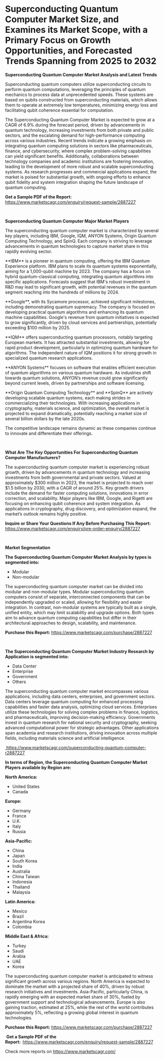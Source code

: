 <p><h1>Superconducting Quantum Computer Market Size, and Examines its Market Scope, with a Primary Focus on Growth Opportunities, and Forecasted Trends Spanning from 2025 to 2032</h1></p><p><strong>Superconducting Quantum Computer Market Analysis and Latest Trends</strong></p>
<p><p>Superconducting quantum computers utilize superconducting circuits to perform quantum computations, leveraging the principles of quantum mechanics to process data at unprecedented speeds. These systems are based on qubits constructed from superconducting materials, which allows them to operate at extremely low temperatures, minimizing energy loss and facilitating qubit coherence essential for computation.</p><p>The Superconducting Quantum Computer Market is expected to grow at a CAGR of 6.9% during the forecast period, driven by advancements in quantum technology, increasing investments from both private and public sectors, and the escalating demand for high-performance computing across various industries. Recent trends indicate a growing emphasis on integrating quantum computing solutions in sectors like pharmaceuticals, finance, and cybersecurity, where complex problem-solving capabilities can yield significant benefits. Additionally, collaborations between technology companies and academic institutions are fostering innovation, leading to the development of more robust and scalable superconducting systems. As research progresses and commercial applications expand, the market is poised for substantial growth, with ongoing efforts to enhance qubit fidelity and system integration shaping the future landscape of quantum computing.</p></p>
<p><strong>Get a Sample PDF of the Report:&nbsp;</strong> <a href="https://www.marketscagr.com/enquiry/request-sample/2887227?utm_campaign=2459&utm_medium=2&utm_source=Github&utm_content=ia&utm_term=14032025&utm_id=superconducting-quantum-computer">https://www.marketscagr.com/enquiry/request-sample/2887227</a></p>
<p>&nbsp;</p>
<p><strong>Superconducting Quantum Computer Major Market Players</strong></p>
<p><p>The superconducting quantum computer market is characterized by several key players, including IBM, Google, IQM, ANYON Systems, Origin Quantum Computing Technology, and SpinQ. Each company is striving to leverage advancements in quantum technologies to capture market share in this rapidly evolving sector.</p><p>**IBM** is a pioneer in quantum computing, offering the IBM Quantum Experience platform. IBM plans to scale its quantum systems exponentially, aiming for a 1,000-qubit machine by 2023. The company has a focus on hybrid quantum-classical computing, integrating quantum algorithms into specific applications. Forecasts suggest that IBM's robust investment in R&D may lead to significant growth, with potential revenues in the quantum segment reaching into the hundreds of millions by 2024.</p><p>**Google**, with its Sycamore processor, achieved significant milestones, including demonstrating quantum supremacy. The company is focused on developing practical quantum algorithms and enhancing its quantum machine capabilities. Google's revenue from quantum initiatives is expected to grow significantly, driven by cloud services and partnerships, potentially exceeding $100 million by 2025.</p><p>**IQM** offers superconducting quantum processors, notably targeting European markets. It has attracted substantial investments, allowing for rapid product development, particularly in optimizing quantum hardware for algorithms. The independent nature of IQM positions it for strong growth in specialized quantum research applications.</p><p>**ANYON Systems** focuses on software that enables efficient execution of quantum algorithms on various quantum hardware. As industries shift towards quantum solutions, ANYON’s revenue could grow significantly beyond current levels, driven by partnerships and software licensing.</p><p>**Origin Quantum Computing Technology** and **SpinQ** are actively developing scalable quantum systems, each making strides in commercializing their technologies. With increasing applications in cryptography, materials science, and optimization, the overall market is projected to expand dramatically, potentially reaching a market size of several billion dollars by the late 2020s. </p><p>The competitive landscape remains dynamic as these companies continue to innovate and differentiate their offerings.</p></p>
<p>&nbsp;</p>
<p><strong>What Are The Key Opportunities For Superconducting Quantum Computer Manufacturers?</strong></p>
<p><p>The superconducting quantum computer market is experiencing robust growth, driven by advancements in quantum technology and increasing investments from both governmental and private sectors. Valued at approximately $300 million in 2023, the market is projected to reach over $1.5 billion by 2030, with a CAGR of around 25%. Key growth drivers include the demand for faster computing solutions, innovations in error correction, and scalability. Major players like IBM, Google, and Rigetti are focusing on enhancing qubit coherence and system integration. As applications in cryptography, drug discovery, and optimization expand, the market’s outlook remains highly positive.</p></p>
<p><strong>Inquire or Share Your Questions If Any Before Purchasing This Report:</strong> <a href="https://www.marketscagr.com/enquiry/pre-order-enquiry/2887227?utm_campaign=2459&utm_medium=2&utm_source=Github&utm_content=ia&utm_term=14032025&utm_id=superconducting-quantum-computer">https://www.marketscagr.com/enquiry/pre-order-enquiry/2887227</a></p>
<p>&nbsp;</p>
<p><strong>Market Segmentation</strong></p>
<p><strong>The Superconducting Quantum Computer Market Analysis by types is segmented into:</strong></p>
<p><ul><li>Modular</li><li>Non-modular</li></ul></p>
<p><p>The superconducting quantum computer market can be divided into modular and non-modular types. Modular superconducting quantum computers consist of separate, interconnected components that can be independently upgraded or scaled, allowing for flexibility and easier integration. In contrast, non-modular systems are typically built as a single, unified entity, which may limit scalability and upgrade options. Both types aim to advance quantum computing capabilities but differ in their architectural approaches to design, scalability, and maintenance.</p></p>
<p><strong>Purchase this Report:&nbsp;</strong><a href="https://www.marketscagr.com/purchase/2887227?utm_campaign=2459&utm_medium=2&utm_source=Github&utm_content=ia&utm_term=14032025&utm_id=superconducting-quantum-computer">https://www.marketscagr.com/purchase/2887227</a></p>
<p>&nbsp;</p>
<p><strong>The Superconducting Quantum Computer Market Industry Research by Application is segmented into:</strong></p>
<p><ul><li>Data Center</li><li>Enterprise</li><li>Government</li><li>Others</li></ul></p>
<p><p>The superconducting quantum computer market encompasses various applications, including data centers, enterprises, and government sectors. Data centers leverage quantum computing for enhanced processing capabilities and faster data analysis, optimizing cloud services. Enterprises utilize these technologies for solving complex problems in finance, logistics, and pharmaceuticals, improving decision-making efficiency. Governments invest in quantum research for national security and cryptography, seeking advanced computational power for strategic advantages. Other applications span academia and research institutions, driving innovation across multiple fields, including materials science and artificial intelligence.</p></p>
<p><a href="https://www.marketscagr.com/superconducting-quantum-computer-r2887227?utm_campaign=2459&utm_medium=2&utm_source=Github&utm_content=ia&utm_term=14032025&utm_id=superconducting-quantum-computer">&nbsp;https://www.marketscagr.com/superconducting-quantum-computer-r2887227</a></p>
<p><strong>In terms of Region, the Superconducting Quantum Computer Market Players available by Region are:</strong></p>
<p>
    <p> <strong> North America: </strong>
        <ul>
            <li>United States</li>
            <li>Canada</li>
        </ul>
        </p> 
    <p> <strong> Europe: </strong>
        <ul>
            <li>Germany</li>
            <li>France</li>
            <li>U.K.</li>
            <li>Italy</li>
            <li>Russia</li>
        </ul>
        </p> 
    <p> <strong> Asia-Pacific: </strong>
        <ul>
            <li>China</li>
            <li>Japan</li>
            <li>South Korea</li>
            <li>India</li>
            <li>Australia</li>
            <li>China Taiwan</li>
            <li>Indonesia</li>
            <li>Thailand</li>
            <li>Malaysia</li>
        </ul>
        </p> 
    <p> <strong> Latin America: </strong>
        <ul>
            <li>Mexico</li>
            <li>Brazil</li>
            <li>Argentina Korea</li>
            <li>Colombia</li>
        </ul>
        </p> 
    <p> <strong> Middle East & Africa: </strong>
        <ul>
            <li>Turkey</li>
            <li>Saudi</li>
            <li>Arabia</li>
            <li>UAE</li>
            <li>Korea</li>
        </ul>
    </p>
    </p>
<p><p>The superconducting quantum computer market is anticipated to witness significant growth across various regions. North America is expected to dominate the market with a projected share of 40%, driven by robust research initiatives and investments. Asia-Pacific, particularly China, is rapidly emerging with an expected market share of 30%, fueled by government support and technological advancements. Europe is also gaining traction, estimated at 25%, while the rest of the world contributes approximately 5%, reflecting a growing global interest in quantum technologies.</p></p>
<p><strong>Purchase this Report: </strong><a href="https://www.marketscagr.com/purchase/2887227?utm_campaign=2459&utm_medium=2&utm_source=Github&utm_content=ia&utm_term=14032025&utm_id=superconducting-quantum-computer">https://www.marketscagr.com/purchase/2887227</a></p>
<p>&nbsp;<strong>Get a Sample PDF of the Report:&nbsp;&nbsp;</strong><a href="https://www.marketscagr.com/enquiry/request-sample/2887227?utm_campaign=2459&utm_medium=2&utm_source=Github&utm_content=ia&utm_term=14032025&utm_id=superconducting-quantum-computer">https://www.marketscagr.com/enquiry/request-sample/2887227</a></p>
<p><strong></strong></p>
<p>Check more reports on <a href="https://www.marketscagr.com/?utm_campaign=2459&utm_medium=2&utm_source=Github&utm_content=ia&utm_term=14032025&utm_id=superconducting-quantum-computer">https://www.marketscagr.com/</a></p>